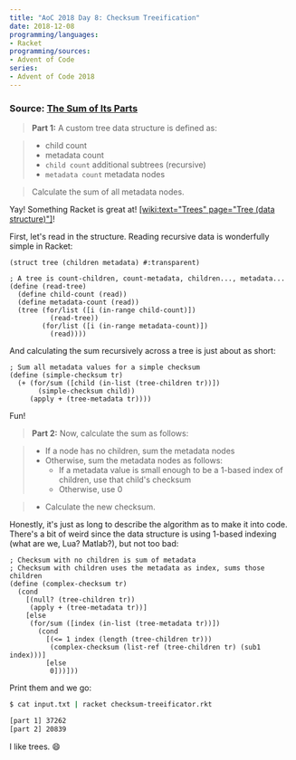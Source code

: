 ```yaml
---
title: "AoC 2018 Day 8: Checksum Treeification"
date: 2018-12-08
programming/languages:
- Racket
programming/sources:
- Advent of Code
series:
- Advent of Code 2018
---
```

### Source: [The Sum of Its Parts](https://adventofcode.com/2018/day/8)

> **Part 1:** A custom tree data structure is defined as:

> - child count
> - metadata count
> - `child count` additional subtrees (recursive)
> - `metadata count` metadata nodes

> Calculate the sum of all metadata nodes.

<!--more-->

Yay! Something Racket is great at! [[wiki:text="Trees" page="Tree (data structure)"]]()!

First, let's read in the structure. Reading recursive data is wonderfully simple in Racket:

```racket
(struct tree (children metadata) #:transparent)

; A tree is count-children, count-metadata, children..., metadata...
(define (read-tree)
  (define child-count (read))
  (define metadata-count (read))
  (tree (for/list ([i (in-range child-count)])
          (read-tree))
        (for/list ([i (in-range metadata-count)])
          (read))))
```

And calculating the sum recursively across a tree is just about as short:

```racket
; Sum all metadata values for a simple checksum
(define (simple-checksum tr)
  (+ (for/sum ([child (in-list (tree-children tr))])
       (simple-checksum child))
     (apply + (tree-metadata tr))))
```

Fun!

> **Part 2:** Now, calculate the sum as follows:

> - If a node has no children, sum the metadata nodes
> - Otherwise, sum the metadata nodes as follows:
>   - If a metadata value is small enough to be a 1-based index of children, use that child's checksum
>   - Otherwise, use 0

> - Calculate the new checksum.

Honestly, it's just as long to describe the algorithm as to make it into code. There's a bit of weird since the data structure is using 1-based indexing (what are we, Lua? Matlab?), but not too bad:

```racket
; Checksum with no children is sum of metadata
; Checksum with children uses the metadata as index, sums those children
(define (complex-checksum tr)
  (cond
    [(null? (tree-children tr))
     (apply + (tree-metadata tr))]
    [else
     (for/sum ([index (in-list (tree-metadata tr))])
       (cond
         [(<= 1 index (length (tree-children tr)))
          (complex-checksum (list-ref (tree-children tr) (sub1 index)))]
         [else
          0]))]))
```

Print them and we go:

```bash
$ cat input.txt | racket checksum-treeificator.rkt

[part 1] 37262
[part 2] 20839
```

I like trees. :smile:
